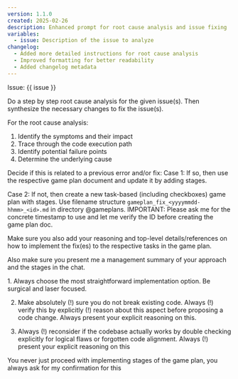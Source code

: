 ```yaml
---
version: 1.1.0
created: 2025-02-26
description: Enhanced prompt for root cause analysis and issue fixing
variables:
  - issue: Description of the issue to analyze
changelog:
  - Added more detailed instructions for root cause analysis
  - Improved formatting for better readability
  - Added changelog metadata
---
```


Issue: {{ issue }}

<your-task>
Do a step by step root cause analysis for the given issue(s). Then synthesize the necessary changes to fix the issue(s).

For the root cause analysis:
1. Identify the symptoms and their impact
2. Trace through the code execution path
3. Identify potential failure points
4. Determine the underlying cause
</your-task>

<your-agency>
Decide if this is related to a previous error and/or fix:
Case 1: If so, then use the respective game plan document and update it by adding stages. 

Case 2: If not, then create a new task-based (including checkboxes) game plan with stages. Use filename structure `gameplan_fix_<yyyymmdd-hhmm>_<id>.md` in directory @gameplans. IMPORTANT: Please ask me for the concrete timestamp to use and let me verify the ID before creating the game plan doc.

Make sure you also add your reasoning and top-level details/references on how to implement the fix(es) to the respective tasks in the game plan.

Also make sure you present me a management summary of your approach and the stages in the chat.
</your-agency>

<your-maxim-of-action>
1. Always choose the most straightforward implementation option. Be surgical and laser focused.

2. Make absolutely (!) sure you do not break existing code. Always (!) verify this by explicitly (!) reason about this aspect before proposing a code change. Always present your explicit reasoning on this.

3. Always (!) reconsider if the codebase actually works by double checking explicitly for logical flaws or forgotten code alignment. Always (!) present your explicit reasoning on this
</your-maxim-of-action>

You never just proceed with implementing stages of the game plan, you always ask for my confirmation for this 